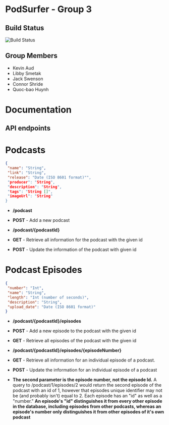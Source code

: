 # PodSurfer - Group 3

## Build Status
![Build Status](https://codeship.com/projects/3c834dd0-5f38-0134-620d-1efa85447d7f/status?branch=master)

## Group Members
* Kevin Aud
* Libby Smetak
* Jack Swenson
* Connor Shride
* Quoc-bao Huynh

# Documentation

## API endpoints


# Podcasts

```json
{
 "name": "String",
 "link": "String",
 "release": "Date (ISO 8601 format)"",
 "producer": "String",
 "description": "String",
 "tags": "String []",
 "imageUrl": "String"
}
```

* **/podcast**
 * **POST** - Add a new podcast

* **/podcast/{podcastId}**
 * **GET** - Retrieve all information for the podcast with the given id
 * **POST** - Update the information of the podcast with given id


# Podcast Episodes


```json
{
 "number": "Int",
 "name": "String",
 "length": "Int (number of seconds)",
 "description": "String",
 "upload_date": "Date (ISO 8601 format)"
}
```

* **/podcast/{podcastId}/episodes**
 * **POST** - Add a new episode to the podcast with the given id
 * **GET** - Retrieve all episodes of the podcast with the given id

* **/podcast/{podcastId}/episodes/{episodeNumber}**
 * **GET** - Retrieve all information for an individual episode of a podcast.
 * **POST** - Update the information for an individual episode of a podcast
 * **The second parameter is the episode number, not the episode Id.** A query to /podcast/1/episodes/2 would return the second episode of the podcast with an id of 1, however that episodes unique identifier may not be (and probably isn't) equal to 2. Each episode has an "id"  as well as a "number." **An episode's "id" distinguishes it from every other episode in the database, including episodes from other podcasts, whereas an episode's number only distinguishes it from other episodes of it's own podcast**